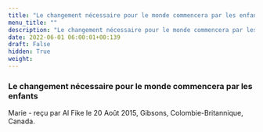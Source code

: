 ```yaml
---
title: "Le changement nécessaire pour le monde commencera par les enfants"
menu_title: ""
description: "Le changement nécessaire pour le monde commencera par les enfants"
date: 2022-06-01 06:00:01+00:139
draft: False
hidden: True
weight:
---
```

### Le changement nécessaire pour le monde commencera par les enfants

Marie - reçu par Al Fike le 20 Août 2015, Gibsons, Colombie-Britannique, Canada.



